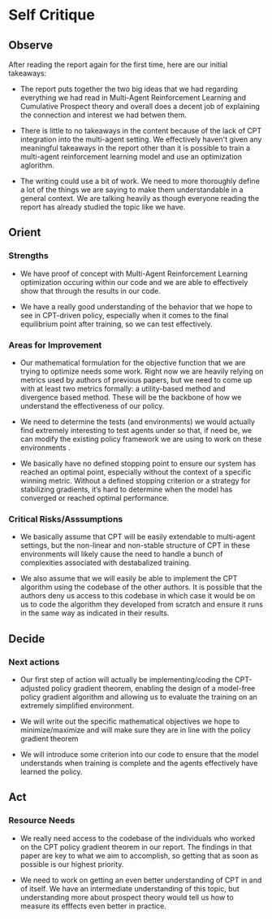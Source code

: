 # Self Critique

## Observe

After reading the report again for the first time, here are our initial takeaways:

- The report puts together the two big ideas that we had regarding everything we had read in Multi-Agent Reinforcement Learning and Cumulative Prospect theory and overall does a decent job of explaining the connection and interest we had betwen them.

- There is little to no takeaways in the content because of the lack of CPT integration into the multi-agent setting. We effectively haven't given any meaningful takeaways in the report other than it is possible to train a multi-agent reinforcement learning model and use an optimization aglorithm.


- The writing could use a bit of work. We need to more thoroughly define a lot of the things we are saying to make them understandable in a general context. We are talking heavily as though everyone reading the report has already studied the topic like we have.

## Orient

### Strengths

- We have proof of concept with Multi-Agent Reinforcement Learning optimization occuring within our code and we are able to effectively show that through the results in our code. 

- We have a really good understanding of the behavior that we hope to see in CPT-driven policy, especially when it comes to the final equilibrium point after training, so we can test effectively.



### Areas for Improvement

- Our mathematical formulation for the objective function that we are trying to optimize needs some work. Right now we are heavily relying on metrics used by authors of previous papers, but we need to come up with at least two metrics formally: a utility-based method and divergence based method. These will be the backbone of how we understand the effectiveness of our policy.

- We need to determine the tests (and environments) we would actually find extremely interesting to test agents under so that, if need be, we can modify the existing policy framework we are using to work on these environments .

- We basically have no defined stopping point to ensure our system has reached an optimal point, especially without the context of a specific winning metric. Without a defined stopping criterion or a strategy for stabilizing gradients, it’s hard to determine when the model has converged or reached optimal performance. 



### Critical Risks/Asssumptions

- We basically assume that CPT will be easily extendable to multi-agent settings, but the non-linear and non-stable structure of CPT in these environments will likely cause the need to handle a bunch of complexities associated  with destabalized training.

- We also assume that we will easily be able to implement the CPT algorithm using the codebase of the other authors. It is possible that the authors deny us access to this codebase in which case it would be on us to code the algorithm they developed from scratch and ensure it runs in the same way as indicated in their results.



## Decide

### Next actions

- Our first step of action will actually be implementing/coding the CPT-adjusted policy gradient theorem, enabling the design of a model-free policy gradient algorithm and allowing us to evaluate the training on an extremely simplified environment.

- We will write out the specific mathematical objectives we hope to minimize/maximize and will make sure they are in line with the policy gradient theorem

- We will introduce some criterion into our code to ensure that the model understands when training is complete and the agents effectively have learned the policy.

## Act


### Resource Needs

- We really need access to the codebase of the individuals who worked on the CPT policy gradient theorem in our report. The findings in that paper are key to what we aim to accomplish, so getting that as soon as possible is our highest priority.

- We need to work on getting an even better understanding of CPT in and of itself. We have an intermediate understanding of this topic, but understanding more about prospect theory would tell us how to measure its efffects even better in practice.


